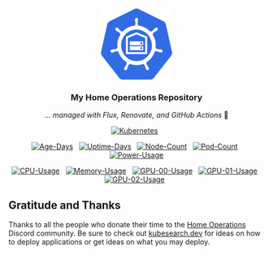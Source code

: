 <div align="center">

<img src="https://raw.githubusercontent.com/perryhuynh/homelab/main/docs/src/assets/logo.png" align="center" width="144px" height="144px"/>

### My Home Operations Repository

_... managed with Flux, Renovate, and GitHub Actions_ 🤖

</div>

<div align="center">

[![Kubernetes](https://img.shields.io/badge/dynamic/yaml?url=https%3A%2F%2Fraw.githubusercontent.com%2Fperryhuynh%2Fhomelab%2Fmain%2Fkubernetes%2Fapps%2Fkube-system%2Fsystem-upgrade-controller%2Fplans%2Fserver.yaml&query=%24.spec.version&style=for-the-badge&logo=kubernetes&logoColor=white&label=%20)](https://k3s.io/)&nbsp;&nbsp;

</div>

<div align="center">

[![Age-Days](https://img.shields.io/endpoint?url=https%3A%2F%2Fkromgo.perryhuynh.com%2Fquery%3Fformat%3Dendpoint%26metric%3Dcluster_age_days&style=flat-square&label=Age)](https://github.com/kashalls/kromgo/)&nbsp;&nbsp;
[![Uptime-Days](https://img.shields.io/endpoint?url=https%3A%2F%2Fkromgo.perryhuynh.com%2Fquery%3Fformat%3Dendpoint%26metric%3Dcluster_uptime_days&style=flat-square&label=Uptime)](https://github.com/kashalls/kromgo/)&nbsp;&nbsp;
[![Node-Count](https://img.shields.io/endpoint?url=https%3A%2F%2Fkromgo.perryhuynh.com%2Fquery%3Fformat%3Dendpoint%26metric%3Dcluster_node_count&style=flat-square&label=Nodes)](https://github.com/kashalls/kromgo/)&nbsp;&nbsp;
[![Pod-Count](https://img.shields.io/endpoint?url=https%3A%2F%2Fkromgo.perryhuynh.com%2Fquery%3Fformat%3Dendpoint%26metric%3Dcluster_pod_count&style=flat-square&label=Pods)](https://github.com/kashalls/kromgo/)&nbsp;&nbsp;
[![Power-Usage](https://img.shields.io/endpoint?url=https%3A%2F%2Fkromgo.perryhuynh.com%2Fquery%3Fformat%3Dendpoint%26metric%3Dcluster_power_usage&style=flat-square&label=Power)](https://github.com/kashalls/kromgo/)

</div>

<div align="center">

[![CPU-Usage](https://img.shields.io/endpoint?url=https%3A%2F%2Fkromgo.perryhuynh.com%2Fquery%3Fformat%3Dendpoint%26metric%3Dcluster_cpu_usage&style=flat-square&label=CPU)](https://github.com/kashalls/kromgo/)&nbsp;&nbsp;
[![Memory-Usage](https://img.shields.io/endpoint?url=https%3A%2F%2Fkromgo.perryhuynh.com%2Fquery%3Fformat%3Dendpoint%26metric%3Dcluster_memory_usage&style=flat-square&label=Memory)](https://github.com/kashalls/kromgo/)&nbsp;&nbsp;
[![GPU-00-Usage](https://img.shields.io/endpoint?url=https%3A%2F%2Fkromgo.perryhuynh.com%2Fquery%3Fformat%3Dendpoint%26metric%3Dcluster_gpu00_usage&style=flat-square&label=GPU%2000)](https://github.com/kashalls/kromgo/)&nbsp;&nbsp;
[![GPU-01-Usage](https://img.shields.io/endpoint?url=https%3A%2F%2Fkromgo.perryhuynh.com%2Fquery%3Fformat%3Dendpoint%26metric%3Dcluster_gpu01_usage&style=flat-square&label=GPU%2001)](https://github.com/kashalls/kromgo/)&nbsp;&nbsp;
[![GPU-02-Usage](https://img.shields.io/endpoint?url=https%3A%2F%2Fkromgo.perryhuynh.com%2Fquery%3Fformat%3Dendpoint%26metric%3Dcluster_gpu02_usage&style=flat-square&label=GPU%2002)](https://github.com/kashalls/kromgo/)&nbsp;&nbsp;

</div>

## Gratitude and Thanks

Thanks to all the people who donate their time to the [Home Operations](https://discord.gg/home-operations) Discord community. Be sure to check out [kubesearch.dev](https://kubesearch.dev/) for ideas on how to deploy applications or get ideas on what you may deploy.
